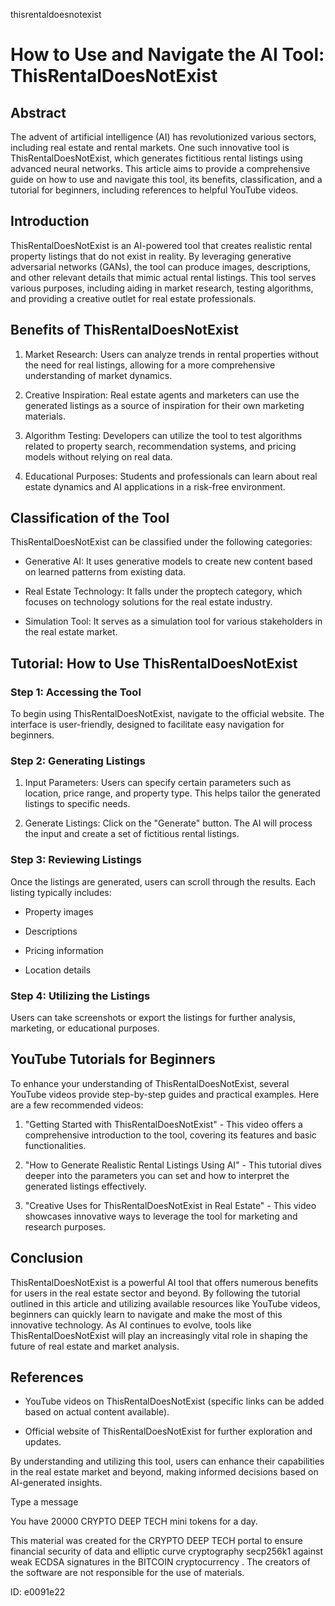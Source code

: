 thisrentaldoesnotexist
# How to Use and Navigate the AI Tool: ThisRentalDoesNotExist



## Abstract



The advent of artificial intelligence (AI) has revolutionized various sectors, including real estate and rental markets. One such innovative tool is ThisRentalDoesNotExist, which generates fictitious rental listings using advanced neural networks. This article aims to provide a comprehensive guide on how to use and navigate this tool, its benefits, classification, and a tutorial for beginners, including references to helpful YouTube videos.



## Introduction



ThisRentalDoesNotExist is an AI-powered tool that creates realistic rental property listings that do not exist in reality. By leveraging generative adversarial networks (GANs), the tool can produce images, descriptions, and other relevant details that mimic actual rental listings. This tool serves various purposes, including aiding in market research, testing algorithms, and providing a creative outlet for real estate professionals.



## Benefits of ThisRentalDoesNotExist



1. Market Research: Users can analyze trends in rental properties without the need for real listings, allowing for a more comprehensive understanding of market dynamics.



2. Creative Inspiration: Real estate agents and marketers can use the generated listings as a source of inspiration for their own marketing materials.



3. Algorithm Testing: Developers can utilize the tool to test algorithms related to property search, recommendation systems, and pricing models without relying on real data.



4. Educational Purposes: Students and professionals can learn about real estate dynamics and AI applications in a risk-free environment.



## Classification of the Tool



ThisRentalDoesNotExist can be classified under the following categories:



- Generative AI: It uses generative models to create new content based on learned patterns from existing data.

- Real Estate Technology: It falls under the proptech category, which focuses on technology solutions for the real estate industry.

- Simulation Tool: It serves as a simulation tool for various stakeholders in the real estate market.



## Tutorial: How to Use ThisRentalDoesNotExist



### Step 1: Accessing the Tool



To begin using ThisRentalDoesNotExist, navigate to the official website. The interface is user-friendly, designed to facilitate easy navigation for beginners.



### Step 2: Generating Listings



1. Input Parameters: Users can specify certain parameters such as location, price range, and property type. This helps tailor the generated listings to specific needs.



2. Generate Listings: Click on the "Generate" button. The AI will process the input and create a set of fictitious rental listings.



### Step 3: Reviewing Listings



Once the listings are generated, users can scroll through the results. Each listing typically includes:



- Property images

- Descriptions

- Pricing information

- Location details



### Step 4: Utilizing the Listings



Users can take screenshots or export the listings for further analysis, marketing, or educational purposes.



## YouTube Tutorials for Beginners



To enhance your understanding of ThisRentalDoesNotExist, several YouTube videos provide step-by-step guides and practical examples. Here are a few recommended videos:



1. "Getting Started with ThisRentalDoesNotExist" - This video offers a comprehensive introduction to the tool, covering its features and basic functionalities.



2. "How to Generate Realistic Rental Listings Using AI" - This tutorial dives deeper into the parameters you can set and how to interpret the generated listings effectively.



3. "Creative Uses for ThisRentalDoesNotExist in Real Estate" - This video showcases innovative ways to leverage the tool for marketing and research purposes.



## Conclusion



ThisRentalDoesNotExist is a powerful AI tool that offers numerous benefits for users in the real estate sector and beyond. By following the tutorial outlined in this article and utilizing available resources like YouTube videos, beginners can quickly learn to navigate and make the most of this innovative technology. As AI continues to evolve, tools like ThisRentalDoesNotExist will play an increasingly vital role in shaping the future of real estate and market analysis.



## References



- YouTube videos on ThisRentalDoesNotExist (specific links can be added based on actual content available).

- Official website of ThisRentalDoesNotExist for further exploration and updates.



By understanding and utilizing this tool, users can enhance their capabilities in the real estate market and beyond, making informed decisions based on AI-generated insights.



Type a message

You have 20000 CRYPTO DEEP TECH mini tokens for a day.


This material was created for the  CRYPTO DEEP TECH portal  to ensure financial security of data and elliptic curve cryptography  secp256k1 against weak ECDSA  signatures   in the  BITCOIN cryptocurrency . The creators of the software are not responsible for the use of materials.

 ID: e0091e22
